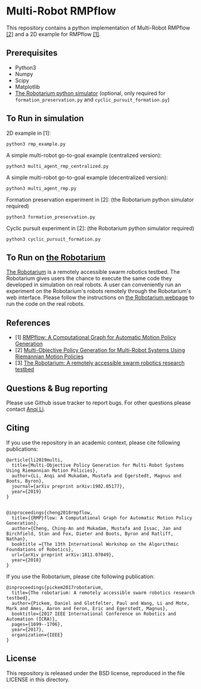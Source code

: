 Multi-Robot RMPflow
===================================================

This repository contains a python implementation of Multi-Robot RMPflow [[2]](https://arxiv.org/abs/1902.05177) and a 2D example for RMPflow [[1]](https://arxiv.org/abs/1811.07049).

## Prerequisites
+ Python3
+ Numpy
+ Scipy
+ Matplotlib
+ [The Robotarium python simulator](https://github.com/robotarium/robotarium_python_simulator) (optional, only required for `formation_preservation.py` and `cyclic_pursuit_formation.py`)


## To Run in simulation
2D example in [1]:

`python3 rmp_example.py`

A simple multi-robot go-to-goal example (centralized version):

`python3 multi_agent_rmp_centralized.py`


A simple multi-robot go-to-goal example (decentralized version):

`python3 multi_agent_rmp.py`

Formation preservation experiment in [2]: (the Robotarium python simulator required)

`python3 formation_preservation.py`

Cyclic pursuit experiment in [2]: (the Robotarium python simulator required)

`python3 cyclic_pursuit_formation.py`

## To Run on [the Robotarium](https://www.robotarium.gatech.edu/)

[The Robotarium](https://www.robotarium.gatech.edu/) is a remotely accessible swarm robotics testbed. The Robotarium gives users the chance to execute the same code they developed in simulation on real robots. A user can conveniently run an experiment on the Robotarium's robots remotely through the Robotarium's web interface. Please follow the instructions on [the Robotarium webpage](https://www.robotarium.gatech.edu/) to run the code on the real robots.

## References
+ [1] [RMPflow: A Computational Graph for Automatic Motion Policy Generation](https://arxiv.org/abs/1811.07049)
+ [2] [Multi-Objective Policy Generation for Multi-Robot Systems Using Riemannian Motion Policies](https://arxiv.org/abs/1902.05177)
+ [3] [The Robotarium: A remotely accessible swarm robotics research testbed](https://ieeexplore.ieee.org/document/7989200)


## Questions & Bug reporting

Please use Github issue tracker to report bugs. For other questions please contact [Anqi Li](mailto:anqi.li@gatech.edu).

## Citing

If you use the repository in an academic context, please cite following publications:

```
@article{li2019multi,
  title={Multi-Objective Policy Generation for Multi-Robot Systems Using Riemannian Motion Policies},
  author={Li, Anqi and Mukadam, Mustafa and Egerstedt, Magnus and Boots, Byron},
  journal={arXiv preprint arXiv:1902.05177},
  year={2019}
}


@inproceedings{cheng2018rmpflow,
  title={{RMP}flow: A Computational Graph for Automatic Motion Policy Generation},
  author={Cheng, Ching-An and Mukadam, Mustafa and Issac, Jan and Birchfield, Stan and Fox, Dieter and Boots, Byron and Ratliff, Nathan},
  booktitle ={The 13th International Workshop on the Algorithmic Foundations of Robotics},
  url={arXiv preprint arXiv:1811.07049},
  year={2018}
}
```
If you use the Robotarium, please cite following publication:
```
@inproceedings{pickem2017robotarium,
  title={The robotarium: A remotely accessible swarm robotics research testbed},
  author={Pickem, Daniel and Glotfelter, Paul and Wang, Li and Mote, Mark and Ames, Aaron and Feron, Eric and Egerstedt, Magnus},
  booktitle={2017 IEEE International Conference on Robotics and Automation (ICRA)},
  pages={1699--1706},
  year={2017},
  organization={IEEE}
}
```

## License

This repository is released under the BSD license, reproduced in the file LICENSE in this directory.
